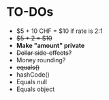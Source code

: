 # TO-DOs

- $5 + 10 CHF = $10 if rate is 2:1
- ~~$5 * 2 = $10~~
- **Make "amount" private**
- ~~Dollar side-effects?~~
- Money rounding?
- ~~equals()~~
- hashCode()
- Equals null
- Equals object